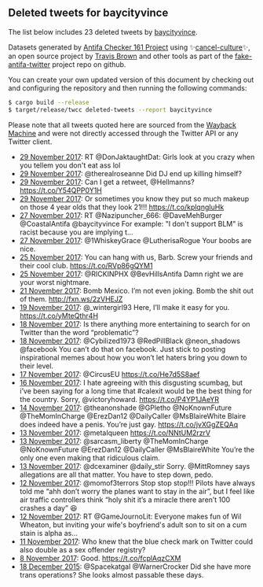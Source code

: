 ## Deleted tweets for baycityvince

The list below includes 23 deleted tweets by
[baycityvince](https://twitter.com/baycityvince).



Datasets generated by [Antifa Checker 161 Project](https://twitter.com/antifacheck161) using ✨[cancel-culture](https://github.com/travisbrown/cancel-culture)✨, an open source project by 
[Travis Brown](https://twitter.com/travisbrown) and other tools as part of the 
[fake-antifa-twitter](https://github.com/antifacheck161/fake-antifa-twitter) project repo on github.

You can create your own updated version of this document by checking out and configuring the
repository and then running the following commands:

```bash
$ cargo build --release
$ target/release/twcc deleted-tweets --report baycityvince
```

Please note that all tweets quoted here are sourced from the
[Wayback Machine](https://web.archive.org) and were not directly accessed through the Twitter API or
any Twitter client.

* [29 November 2017](https://web.archive.org/web/20171129044636/https://twitter.com/baycityvince/status/935731698611970052): RT @DonJaktaughtDat: Girls look at you crazy when you tellem you don't eat ass lol <!--935731698611970052-->
* [29 November 2017](https://web.archive.org/web/20171129021052/https://twitter.com/baycityvince/status/935692507052150785): @therealroseanne Did DJ end up killing himself? <!--935692507052150785-->
* [29 November 2017](https://web.archive.org/web/20171129005843/https://twitter.com/baycityvince/status/935674349889126400): Can I get a retweet, @Hellmanns? https://t.co/Y54QPP0Y1H <!--935674349889126400-->
* [29 November 2017](https://web.archive.org/web/20171129004029/https://twitter.com/baycityvince/status/935669761324802048): Or sometimes you know they put so much makeup on those 4 year olds that they look 21!!! https://t.co/kplqngIuHk <!--935669761324802048-->
* [27 November 2017](https://web.archive.org/web/20171127053811/https://twitter.com/baycityvince/status/935019904272683010): RT @Nazipuncher_666: @DaveMehBurger @CoastalAntifa @baycityvince For example: "I don't support BLM" is racist because you are implying t…  <!--935019904272683010-->
* [27 November 2017](https://web.archive.org/web/20171127031845/https://twitter.com/baycityvince/status/934984814704447489): @1WhiskeyGrace @LutherisaRogue Your boobs are nice. <!--934984814704447489-->
* [25 November 2017](https://web.archive.org/web/20171125175550/https://twitter.com/baycityvince/status/934480764221186048): You can hang with us, Barb. Screw your friends and their cool club. https://t.co/RVp86gQYM1 <!--934480764221186048-->
* [25 November 2017](https://web.archive.org/web/20171125125638/https://twitter.com/baycityvince/status/934405468100943873): @RICKINPHX @BevHillsAntifa Damn right we are your worst nightmare. <!--934405468100943873-->
* [21 November 2017](https://web.archive.org/web/20171121090241/https://twitter.com/baycityvince/status/932890164933754880): Bomb Mexico. I’m not even joking. Bomb the shit out of them. http://fxn.ws/2zVHEJZ <!--932890164933754880-->
* [19 November 2017](https://web.archive.org/web/20171119152312/https://twitter.com/baycityvince/status/932268025583194112): @_wintergirl93 Here, I’ll make it easy for you. https://t.co/yMteQthr4H <!--932268025583194112-->
* [18 November 2017](https://web.archive.org/web/20171118190354/https://twitter.com/baycityvince/status/931961178691170304): Is there anything more entertaining to search for on Twitter than the word “problematic”? <!--931961178691170304-->
* [18 November 2017](https://web.archive.org/web/20171118083920/https://twitter.com/baycityvince/status/931804001376571393): @Cybilized1973 @RedPillBlack @neon_shadows @facebook You can’t do that on facebook. Just stick to posting inspirational memes about how you won’t let haters bring you down to their level. <!--931804001376571393-->
* [17 November 2017](https://web.archive.org/web/20171117170643/https://twitter.com/baycityvince/status/931569300682534912): @CircusEU  https://t.co/He7d5S8aef <!--931569300682534912-->
* [16 November 2017](https://web.archive.org/web/20171116010414/https://twitter.com/baycityvince/status/930964695967821824): I hate agreeing with this disgusting scumbag, but i’ve been saying for a long time that #calexit would be the best thing for the country. Sorry, @victoryhoward. https://t.co/P4YP1JAeYR <!--930964695967821824-->
* [14 November 2017](https://web.archive.org/web/20171114140647/https://twitter.com/baycityvince/status/930436855371386880): @theanonshade @GPletho @NoKnownFuture @TheMomInCharge @ErezDan12 @DailyCaller @MsBlaireWhite Blaire does indeed have a penis. You’re just gay. https://t.co/jvXGgZEQAq <!--930436855371386880-->
* [13 November 2017](https://web.archive.org/web/20171113235118/https://twitter.com/baycityvince/status/930221565941374976): @metaIqueen  https://t.co/NNtUM2rzrV <!--930221565941374976-->
* [13 November 2017](https://web.archive.org/web/20171113234343/https://twitter.com/baycityvince/status/930219657562292225): @sarcasm_liberty @TheMomInCharge @NoKnownFuture @ErezDan12 @DailyCaller @MsBlaireWhite You’re the only one even making that ridiculous claim. <!--930219657562292225-->
* [13 November 2017](https://web.archive.org/web/20171113200236/https://twitter.com/baycityvince/status/930164011722792960): @dcexaminer @daily_stir Sorry. @MittRomney says allegations are all that matter. You have to step down, pedo. <!--930164011722792960-->
* [12 November 2017](https://web.archive.org/web/20171112195240/https://twitter.com/baycityvince/status/929799124056182784): @momof3terrors Stop stop stop!!! Pilots have always told me “ahh don’t worry the planes want to stay in the air”, but I feel like air traffic controllers think “holy shit it’s a miracle there aren’t 100 crashes a day” 😆 <!--929799124056182784-->
* [12 November 2017](https://web.archive.org/web/20171112074345/https://twitter.com/baycityvince/status/929615686166568960): RT @GameJournoLit: Everyone makes fun of Wil Wheaton, but inviting your wife's boyfriend's adult son to sit on a cum stain is alpha as…  <!--929615686166568960-->
* [11 November 2017](https://web.archive.org/web/20171111100656/https://twitter.com/baycityvince/status/929289331574964224): Who knew that the blue check mark on Twitter could also double as a sex offender registry? <!--929289331574964224-->
* [ 8 November 2017](https://web.archive.org/web/20171108190021/https://twitter.com/baycityvince/status/928336406665101314): Good. https://t.co/fcplAqzCXM <!--928336406665101314-->
* [18 December 2015](https://web.archive.org/web/20151218030204/https://twitter.com/baycityvince/status/677674761909100544): @Spacekatgal   @WarnerCrocker  Did she have more trans operations? She looks almost passable these days. <!--677674761909100544-->
